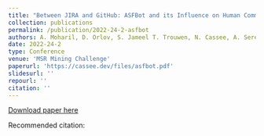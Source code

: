 ```yaml
---
title: "Between JIRA and GitHub: ASFBot and its Influence on Human Comments in Issue Trackers"
collection: publications
permalink: /publication/2022-24-2-asfbot
authors: A. Moharil, D. Orlov, S. Jameel T. Trouwen, N. Cassee, A. Serebrenik
date: 2022-24-2
type: Conference
venue: 'MSR Mining Challenge'
paperurl: 'https://cassee.dev/files/asfbot.pdf'
slidesurl: ''
repourl: ''
citation: ''
---
```


<a href='https://cassee.dev/files/asfbot.pdf'>Download paper here</a>

Recommended citation: 